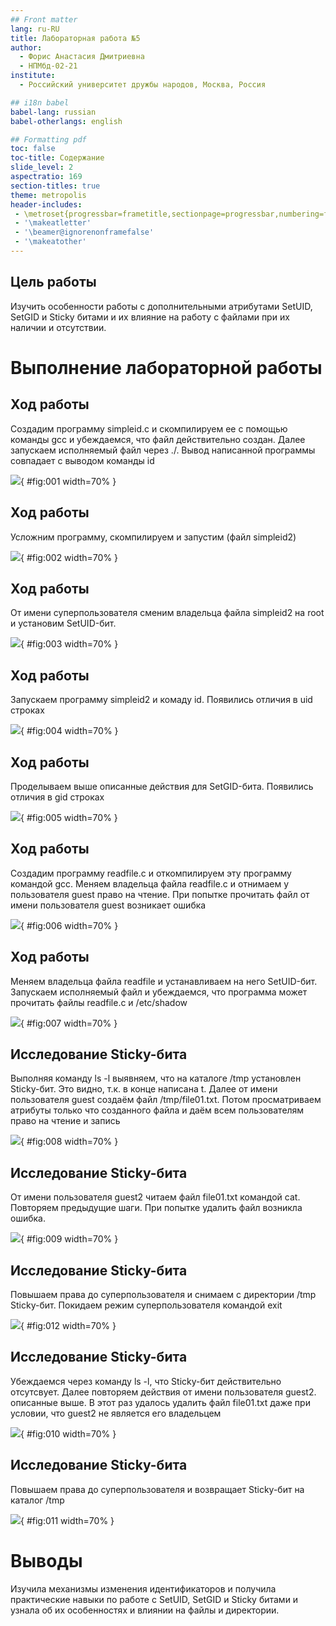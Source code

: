 ```yaml
---
## Front matter
lang: ru-RU
title: Лабораторная работа №5
author: 
  - Форис Анастасия Дмитриевна
  - НПМбд-02-21
institute:
  - Российский университет дружбы народов, Москва, Россия

## i18n babel
babel-lang: russian
babel-otherlangs: english

## Formatting pdf
toc: false
toc-title: Содержание
slide_level: 2
aspectratio: 169
section-titles: true
theme: metropolis
header-includes:
 - \metroset{progressbar=frametitle,sectionpage=progressbar,numbering=fraction}
 - '\makeatletter'
 - '\beamer@ignorenonframefalse'
 - '\makeatother'
---
```


## Цель работы

Изучить особенности работы с дополнительными атрибутами SetUID, SetGID и Sticky битами и их влияние на работу с файлами при их наличии и отсутствии.


# Выполнение лабораторной работы

## Ход работы

Создадим программу simpleid.c и скомпилируем ее с помощью команды gcc и убеждаемся, что файл действительно создан. Далее запускаем исполняемый файл через ./. Вывод написанной программы совпадает с выводом команды id 

![](image/1.jpg){ #fig:001 width=70% }

## Ход работы

Усложним программу, скомпилируем и запустим (файл simpleid2)

![](image/2.jpg){ #fig:002 width=70% }

## Ход работы

От имени суперпользователя сменим владельца файла simpleid2 на root и установим SetUID-бит. 

![](image/3.jpg){ #fig:003 width=70% }

## Ход работы

Запускаем программу simpleid2 и комаду id. Появились отличия в uid строках 

![](image/4.jpg){ #fig:004 width=70% }

## Ход работы

Проделываем выше описанные действия для SetGID-бита. Появились отличия в gid строках 

![](image/5.jpg){ #fig:005 width=70% }

## Ход работы

Создадим программу readfile.c и откомпилируем эту программу командой gcc. Меняем владельца файла readfile.c и отнимаем у пользователя guest право на чтение. При попытке прочитать файл от имени пользователя guest возникает ошибка

![](image/6.jpg){ #fig:006 width=70% }

## Ход работы

Меняем владельца файла readfile и устанавливаем на него SetUID-бит. Запускаем исполняемый файл и убеждаемся, что программа может прочитать файлы readfile.c и /etc/shadow

![](image/7.jpg){ #fig:007 width=70% }

## Исследование Sticky-бита

Выполняя команду ls -l выявняем, что на каталоге /tmp установлен Sticky-бит. Это видно, т.к. в конце написана t. Далее от имени пользователя guest создаём файл /tmp/file01.txt. Потом просматриваем атрибуты только что созданного файла и даём всем пользователям право на чтение и запись

![](image/8.jpg){ #fig:008 width=70% }

## Исследование Sticky-бита

От имени пользователя guest2 читаем файл file01.txt командой cat. Повторяем предыдущие шаги. При попытке удалить файл возникла ошибка.

![](image/9.jpg){ #fig:009 width=70% }

## Исследование Sticky-бита

Повышаем права до суперпользователя и снимаем с директории /tmp Sticky-бит. Покидаем режим суперпользователя командой exit 

![](image/11.jpg){ #fig:012 width=70% }

## Исследование Sticky-бита

Убеждаемся через команду ls -l, что Sticky-бит действительно отсутсвует. Далее повторяем действия от имени пользователя guest2. описанные выше. В этот раз удалось удалить файл file01.txt даже при условии, что guest2 не является его владельцем

![](image/10.jpg){ #fig:010 width=70% }

## Исследование Sticky-бита

Повышаем права до суперпользователя и возвращает Sticky-бит на каталог /tmp 

![](image/11.jpg){ #fig:011 width=70% }

# Выводы

Изучила механизмы изменения идентификаторов и получила практические навыки по работе с SetUID, SetGID и Sticky битами и узнала об их особенностях и влиянии на файлы и директории.
